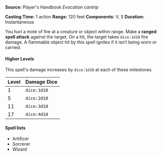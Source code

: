 **Source:** Player's Handbook
_Evocation cantrip_

**Casting Time:** 1 action
**Range:** 120 feet
**Components:** V, S
**Duration:** Instantaneous

You hurl a mote of fire at a creature or object within range. Make a **ranged spell attack** against the target. On a hit, the target takes `dice:1d10` fire damage. A flammable object hit by this spell ignites if it isn’t being worn or carried.

#### Higher Levels
This spell's damage increases by `dice:1d10` at each of these milestones

| Level | Damage Dice |
| ----- | ----------- |
| 1     | `dice:1d10` |
| 5     | `dice:2d10` |
| 11    | `dice:3d10` |
| 17    | `dice:4d10` |
#### Spell lists
- Artificer
- Sorcerer
- Wizard
